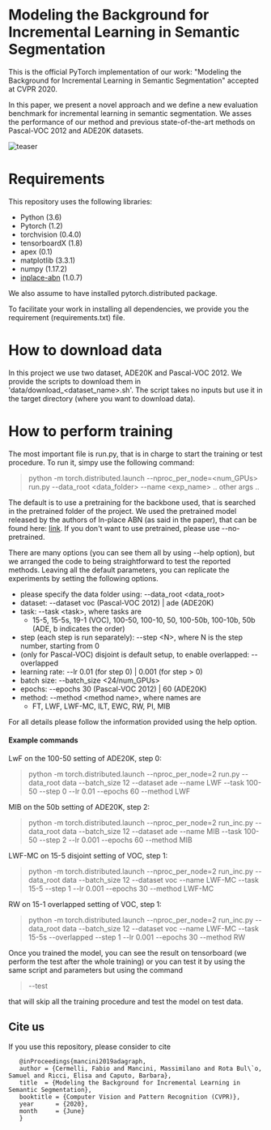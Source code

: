 # Modeling the Background for Incremental Learning in Semantic Segmentation
This is the official PyTorch implementation of our work: "Modeling the Background for Incremental Learning in Semantic Segmentation" accepted at CVPR 2020.

In this paper, we present a novel approach and we define a new evaluation benchmark for incremental learning in semantic segmentation. We asses the performance of our method and previous state-of-the-art methods on Pascal-VOC 2012 and ADE20K datasets. 

![teaser](https://raw.githubusercontent.com/fcdl94/MiB/master/teaser.png)

# Requirements
This repository uses the following libraries:
- Python (3.6)
- Pytorch (1.2)
- torchvision (0.4.0)
- tensorboardX (1.8)
- apex (0.1)
- matplotlib (3.3.1)
- numpy (1.17.2)
- [inplace-abn](https://github.com/mapillary/inplace_abn) (1.0.7) 

We also assume to have installed pytorch.distributed package.

To facilitate your work in installing all dependencies, we provide you the requirement (requirements.txt) file.

# How to download data
In this project we use two dataset, ADE20K and Pascal-VOC 2012. 
We provide the scripts to download them in 'data/download_\<dataset_name\>.sh'.
The script takes no inputs but use it in the target directory (where you want to download data). 

# How to perform training
The most important file is run.py, that is in charge to start the training or test procedure.
To run it, simpy use the following command:

> python -m torch.distributed.launch --nproc_per_node=\<num_GPUs\> run.py --data_root \<data_folder\> --name \<exp_name\> .. other args ..

The default is to use a pretraining for the backbone used, that is searched in the pretrained folder of the project. 
We used the pretrained model released by the authors of In-place ABN (as said in the paper), that can be found here:
 [link](https://github.com/mapillary/inplace_abn#training-on-imagenet-1k). 
If you don't want to use pretrained, please use --no-pretrained.

There are many options (you can see them all by using --help option), but we arranged the code to being straightforward to test the reported methods.
Leaving all the default parameters, you can replicate the experiments by setting the following options.
- please specify the data folder using: --data_root \<data_root\> 
- dataset: --dataset voc (Pascal-VOC 2012) | ade (ADE20K)
- task: --task \<task\>, where tasks are
    - 15-5, 15-5s, 19-1 (VOC), 100-50, 100-10, 50, 100-50b, 100-10b, 50b (ADE, b indicates the order)
- step (each step is run separately): --step \<N\>, where N is the step number, starting from 0
- (only for Pascal-VOC) disjoint is default setup, to enable overlapped: --overlapped
- learning rate: --lr 0.01 (for step 0) | 0.001 (for step > 0) 
- batch size: --batch_size \<24/num_GPUs\>
- epochs: --epochs 30 (Pascal-VOC 2012) | 60 (ADE20K)
- method: --method \<method name\>, where names are
    - FT, LWF, LWF-MC, ILT, EWC, RW, PI, MIB
    
For all details please follow the information provided using the help option.

#### Example commands

LwF on the 100-50 setting of ADE20K, step 0:
> python -m torch.distributed.launch --nproc_per_node=2 run.py --data_root data --batch_size 12 --dataset ade --name LWF --task 100-50 --step 0 --lr 0.01 --epochs 60 --method LWF

MIB on the 50b setting of ADE20K, step 2:
> python -m torch.distributed.launch --nproc_per_node=2 run_inc.py --data_root data --batch_size 12 --dataset ade --name MIB --task 100-50 --step 2 --lr 0.001 --epochs 60 --method MIB

LWF-MC on 15-5 disjoint setting of VOC, step 1:
> python -m torch.distributed.launch --nproc_per_node=2 run_inc.py --data_root data --batch_size 12 --dataset voc --name LWF-MC --task 15-5 --step 1 --lr 0.001 --epochs 30 --method LWF-MC

RW on 15-1 overlapped setting of VOC, step 1:
> python -m torch.distributed.launch --nproc_per_node=2 run_inc.py --data_root data --batch_size 12 --dataset voc --name LWF-MC --task 15-5s --overlapped --step 1 --lr 0.001 --epochs 30 --method RW

Once you trained the model, you can see the result on tensorboard (we perform the test after the whole training)
 or you can test it by using the same script and parameters but using the command 
> --test

that will skip all the training procedure and test the model on test data.

## Cite us
If you use this repository, please consider to cite

       @inProceedings{mancini2019adagraph,
       author = {Cermelli, Fabio and Mancini, Massimilano and Rota Bul\`o, Samuel and Ricci, Elisa and Caputo, Barbara},
       title  = {Modeling the Background for Incremental Learning in Semantic Segmentation},
       booktitle = {Computer Vision and Pattern Recognition (CVPR)},
       year      = {2020},
       month     = {June}
       }
